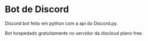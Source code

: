 # Bot de Discord 
Discord bot feito em python com a api do Discord.py.

Bot hospedado gratuitamente no servidor da discloud plano free.
